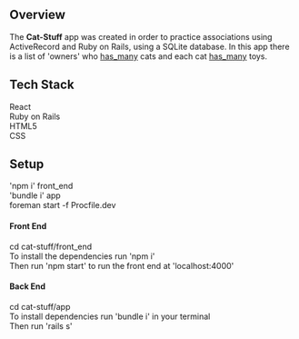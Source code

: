 ## Overview

The **Cat-Stuff** app was created in order to practice associations using ActiveRecord and Ruby on Rails, using a SQLite database. In this app there is a list of 'owners' who <ins>has_many</ins> cats and each cat <ins>has_many</ins> toys.

## Tech Stack

React<br>
Ruby on Rails<br>
HTML5<br>
CSS

## Setup

'npm i' front_end<br>
'bundle i' app<br>
foreman start -f Procfile.dev

#### Front End

cd cat-stuff/front_end<br>
To install the dependencies run 'npm i'<br>
Then run 'npm start' to run the front end at 'localhost:4000'

#### Back End

cd cat-stuff/app<br>
To install dependencies run 'bundle i' in your terminal<br>
Then run 'rails s'
